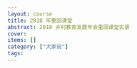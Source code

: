 ```yaml
---
layout: course
title: 2018 年重回课堂
abstract: 2018 乡村教育发展年会重回课堂实录
cover: 
items: []
category: ["大家说"]
tags:
---
```

